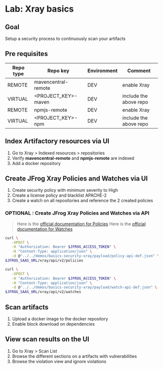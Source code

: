 # Lab: Xray basics

## Goal

Setup a security process to continuously scan your artifacts

## Pre requisites

Repo type | Repo key | Environment | Comment
---|---|--- |---
REMOTE | mavencentral-remote | DEV | enable Xray
VIRTUAL | <PROJECT_KEY>-maven  | DEV | include the above repo
REMOTE | npmjs-remote | DEV | enable Xray
VIRTUAL | <PROJECT_KEY>-npm  | DEV | include the above repo

## Index Artifactory resources via UI

1. Go to Xray > Indexed resources > repositories
2. Verify **mavencentral-remote** and **npmjs-remote** are indexed
3. Add a docker repository

## Create JFrog Xray Policies and Watches via UI

1. Create security policy with minimum severity to High
2. Create a license policy and blacklist APACHE-2
3. Create a watch on all repositories and reference the 2 created policies

### OPTIONAL : Create JFrog Xray Policies and Watches via API

> Here is the [official documentation for Policies](https://jfrog.com/help/r/xray-rest-apis/policies-v2)
> Here is the [official documentation for Watches](https://jfrog.com/help/r/xray-rest-apis/watches)

```bash
curl \
   -XPOST \
   -H "Authorization: Bearer $JFROG_ACCESS_TOKEN" \
   -H "Content-Type: application/json" \
   -d @"../../demos/basics-security-xray/payload/policy-api-def.json" \
$JFROG_SAAS_URL/xray/api/v2/policies

curl \
   -XPOST \
   -H "Authorization: Bearer $JFROG_ACCESS_TOKEN" \
   -H "Content-Type: application/json" \
   -d @"../../demos/basics-security-xray/payload/watch-api-def.json" \
$JFROG_SAAS_URL/xray/api/v2/watches
```

## Scan artifacts

1. Upload a docker image to the docker repository
2. Enable block download on dependencies

## View scan results on the UI

1. Go to Xray > Scan List
2. Browse the different sections on a artifacts with vulnerabilities
3. Browse the violation view and ignore violations
